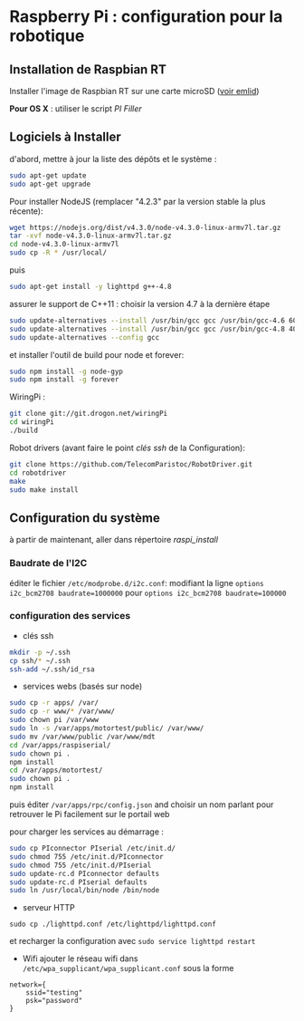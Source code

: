 # Raspberry Pi : configuration pour la robotique

## Installation de Raspbian RT

Installer l'image de Raspbian RT sur une carte microSD ([voir emlid](http://docs.emlid.com/navio/Downloads/Real-time-Linux-RPi2/))

**Pour OS X** : utiliser le script *PI Filler*

## Logiciels à Installer

d'abord, mettre à jour la liste des dépôts et le système :

```bash
sudo apt-get update
sudo apt-get upgrade
```

Pour installer NodeJS (remplacer "4.2.3" par la version stable la plus récente):

```bash
wget https://nodejs.org/dist/v4.3.0/node-v4.3.0-linux-armv7l.tar.gz
tar -xvf node-v4.3.0-linux-armv7l.tar.gz
cd node-v4.3.0-linux-armv7l
sudo cp -R * /usr/local/
```

puis

```bash
sudo apt-get install -y lighttpd g++-4.8
```

assurer le support de C++11 : choisir la version 4.7 à la dernière étape

```bash
sudo update-alternatives --install /usr/bin/gcc gcc /usr/bin/gcc-4.6 60 --slave /usr/bin/g++ g++ /usr/bin/g++-4.6
sudo update-alternatives --install /usr/bin/gcc gcc /usr/bin/gcc-4.8 40 --slave /usr/bin/g++ g++ /usr/bin/g++-4.8
sudo update-alternatives --config gcc
```
et installer l'outil de build pour node et forever:

```bash
sudo npm install -g node-gyp
sudo npm install -g forever
```

WiringPi :

```bash
git clone git://git.drogon.net/wiringPi
cd wiringPi
./build
```
Robot drivers (avant faire le point *clés ssh* de la Configuration):

```bash
git clone https://github.com/TelecomParistoc/RobotDriver.git
cd robotdriver
make
sudo make install
```

## Configuration du système

à partir de maintenant, aller dans répertoire *raspi_install*

### Baudrate de l'I2C
éditer le fichier `/etc/modprobe.d/i2c.conf`:
modifiant la ligne `options i2c_bcm2708 baudrate=1000000`
pour `options i2c_bcm2708 baudrate=100000`

### configuration des services

* clés ssh

```bash
mkdir -p ~/.ssh
cp ssh/* ~/.ssh
ssh-add ~/.ssh/id_rsa
```

* services webs (basés sur node)

```bash
sudo cp -r apps/ /var/
sudo cp -r www/* /var/www/
sudo chown pi /var/www
sudo ln -s /var/apps/motortest/public/ /var/www/
sudo mv /var/www/public /var/www/mdt
cd /var/apps/raspiserial/
sudo chown pi .
npm install
cd /var/apps/motortest/
sudo chown pi .
npm install
```

puis éditer `/var/apps/rpc/config.json` and choisir un nom parlant pour retrouver le
Pi facilement sur le portail web

pour charger les services au démarrage :

```bash
sudo cp PIconnector PIserial /etc/init.d/
sudo chmod 755 /etc/init.d/PIconnector
sudo chmod 755 /etc/init.d/PIserial
sudo update-rc.d PIconnector defaults
sudo update-rc.d PIserial defaults
sudo ln /usr/local/bin/node /bin/node
```

* serveur HTTP

`sudo cp ./lighttpd.conf /etc/lighttpd/lighttpd.conf`

et recharger la configuration avec `sudo service lighttpd restart`

* Wifi
ajouter le réseau wifi dans `/etc/wpa_supplicant/wpa_supplicant.conf` sous la forme

```
network={
    ssid="testing"
    psk="password"
}
```
